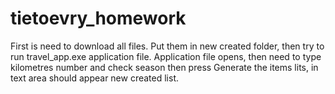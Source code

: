 # tietoevry_homework


First is need to download all files. Put them in new created folder, then try to run travel_app.exe application file. Application file opens, then need to type kilometres number and check season then press Generate the items lits, in text area should appear new created list.

